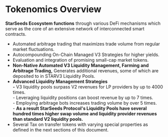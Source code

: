 # Tokenomics Overview

**StarSeeds Ecosystem functions** through various DeFi mechanisms which serve as the core of an extensive network of interconnected smart contracts.

* Automated arbitrage trading that maximizes trade volume from regular market fluctuations.
* Autocompounding On-Chain Managed V3 Strategies for higher yields.
* Evaluation and integration of promising small-cap market tokens.&#x20;
* **Non-Native Automated V3 Liquidity Management, Farming and Arbitrage Trading,** Generates additional revenues, some of which are deposited to in STARV3 Liquidity Pools.&#x20;
* **Advanced Liquidity Management Strategies**\
  **-** V3 liquidity pools surpass V2 revenues for LP providers by up to 4000 times. \
  \- Leveraging liquidity positions can boost revenue by up to 7 times.\
  \- Employing arbitrage bots increases trading volume by over 5 times.\
  \- **As a result StarSeeds Protocol's Liquidity Pools have several hundred times higher swap volume and liquidity provider revenues than standard V2 liquidity pools.**&#x20;
* Several Tax on transfer tokens with varying special properties as defined in the next sections of this document.
